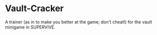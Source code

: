 # Vault-Cracker
A trainer (as in to make you better at the game; don't cheat!) for the vault minigame in SUPERVIVE.

